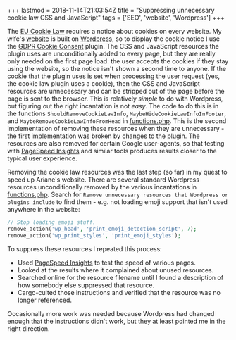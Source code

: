 +++
lastmod = 2018-11-14T21:03:54Z
title = "Suppressing unnecessary cookie law CSS and JavaScript"
tags = ['SEO', 'website', 'Wordpress']
+++

The [EU Cookie Law](https://www.wired.com/story/cookies-made-simple/) requires a
notice about cookies on every website. My wife's
[website](https://www.arianetobin.ie/) is built on
[Wordpress](https://wordpress.org/), so to display the cookie notice I use the
[GDPR Cookie Consent](https://wordpress.org/plugins/cookie-law-info/) plugin.
The CSS and JavaScript resources the plugin uses are unconditionally added to
every page, but they are really only needed on the first page load: the user
accepts the cookies if they stay using the website, so the notice isn't shown a
second time to anyone. If the cookie that the plugin uses is set when processing
the user request (yes, the cookie law plugin uses a cookie), then the CSS and
JavaScript resources are unnecessary and can be stripped out of the page before
the page is sent to the browser. This is relatively _simple_ to do with
Wordpress, but figuring out the right incantation is not _easy_. The code to do
this is in the functions `ShouldRemoveCookieLawInfo`,
`MaybeHideCookieLawInfoInFooter`, and `MaybeRemoveCookieLawInfoFromHead` in
[functions.php](https://github.com/tobinjt/ariane-theme/blob/master/functions.php).
This is the second implementation of removing these resources when they are
unnecessary - the first implementation was broken by changes to the plugin. The
resources are also removed for certain Google user-agents, so that testing with
[PageSpeed Insights](https://pagespeed.web.dev/) and similar tools produces
results closer to the typical user experience.

Removing the cookie law resources was the last step (so far) in my quest to
speed up Ariane's website. There are several standard Wordpress resources
unconditionally removed by the various incantations in
[functions.php](https://github.com/tobinjt/ariane-theme/blob/master/functions.php).
Search for `Remove unnecessary resources that Wordpress or plugins include` to
find them - e.g. not loading emoji support that isn't used anywhere in the
website:

```php
// Stop loading emoji stuff.
remove_action('wp_head', 'print_emoji_detection_script', 7);
remove_action('wp_print_styles', 'print_emoji_styles');
```

To suppress these resources I repeated this process:

- Used [PageSpeed Insights](https://pagespeed.web.dev/) to test the speed of
  various pages.
- Looked at the results where it complained about unused resources.
- Searched online for the resource filename until I found a description of how
  somebody else suppressed that resource.
- Cargo-culted those instructions and verified that the resource was no longer
  referenced.

Occasionally more work was needed because Wordpress had changed enough that the
instructions didn't work, but they at least pointed me in the right direction.
